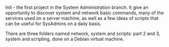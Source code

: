 Init - the first project in the System Administration branch. It give an opportunity to discover system and network
basic commands, many of the services used on a server machine, as well as a few ideas of
scripts that can be useful for SysAdmins on a daily basis.

There are three folders named network, system and scripts: part 2 and 3, system and scripting, done on a Debian virtual machine.
